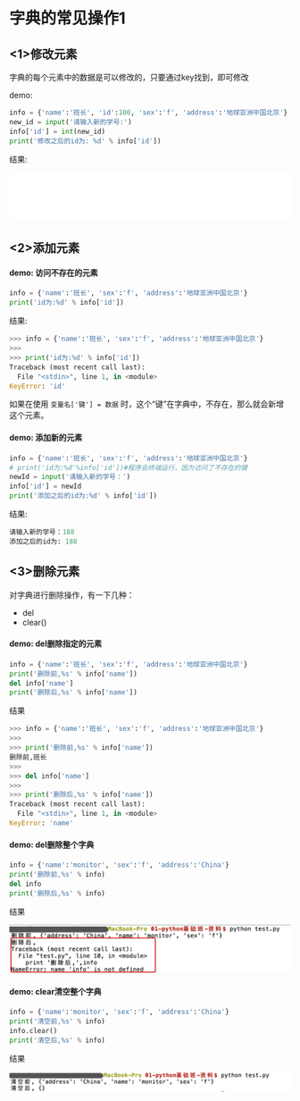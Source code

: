 # 字典的常见操作1

## <1>修改元素

字典的每个元素中的数据是可以修改的，只要通过key找到，即可修改

demo:

```python
info = {'name':'班长', 'id':100, 'sex':'f', 'address':'地球亚洲中国北京'}
new_id = input('请输入新的学号:')
info['id'] = int(new_id)
print('修改之后的id为: %d' % info['id'])
```

结果:

![修改字典值](../Images/01-第3天-7.gif)

## <2>添加元素

#### demo: 访问不存在的元素

```python
info = {'name':'班长', 'sex':'f', 'address':'地球亚洲中国北京'}
print('id为:%d' % info['id'])
```

结果:

```python
>>> info = {'name':'班长', 'sex':'f', 'address':'地球亚洲中国北京'}
>>>
>>> print('id为:%d' % info['id'])
Traceback (most recent call last):
  File "<stdin>", line 1, in <module>
KeyError: 'id'
```

如果在使用 `变量名['键'] = 数据` 时，这个“键”在字典中，不存在，那么就会新增这个元素。

#### demo: 添加新的元素

```python
info = {'name':'班长', 'sex':'f', 'address':'地球亚洲中国北京'}
# print('id为:%d'%info['id'])#程序会终端运行，因为访问了不存在的键
newId = input('请输入新的学号：')
info['id'] = newId
print('添加之后的id为:%d' % info['id'])
```

结果:

```python
请输入新的学号：188
添加之后的id为: 188
```

## <3>删除元素

对字典进行删除操作，有一下几种：

- del
- clear()

#### demo: del删除指定的元素

```python
info = {'name':'班长', 'sex':'f', 'address':'地球亚洲中国北京'}
print('删除前,%s' % info['name'])
del info['name']
print('删除后,%s' % info['name'])
```

结果

```python
>>> info = {'name':'班长', 'sex':'f', 'address':'地球亚洲中国北京'}
>>>
>>> print('删除前,%s' % info['name'])
删除前,班长
>>>
>>> del info['name']
>>>
>>> print('删除后,%s' % info['name'])
Traceback (most recent call last):
  File "<stdin>", line 1, in <module>
KeyError: 'name'
```

#### demo: del删除整个字典

```python
info = {'name':'monitor', 'sex':'f', 'address':'China'}
print('删除前,%s' % info)
del info
print('删除后,%s' % info)
```

结果

![访问不存在的元素](../Images/01-第3天-10.png)

#### demo: clear清空整个字典

```python
info = {'name':'monitor', 'sex':'f', 'address':'China'}
print('清空前,%s' % info)
info.clear()
print('清空后,%s' % info)
```

结果

![访问不存在的元素](../Images/01-第3天-11.png)